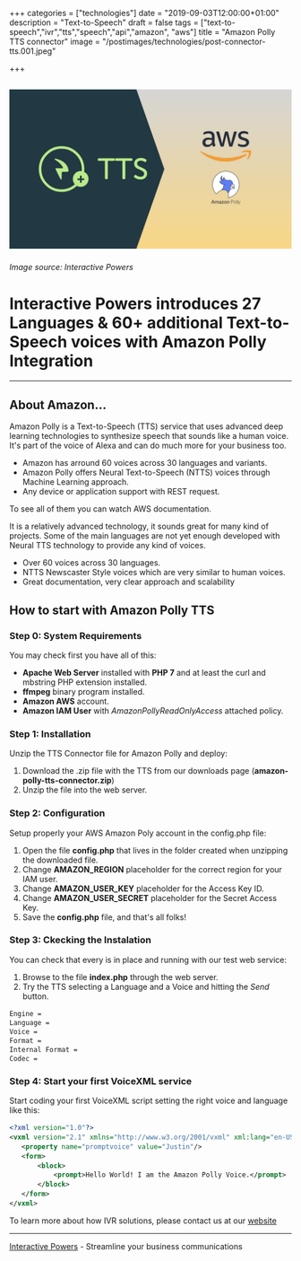 +++
categories = ["technologies"]
date = "2019-09-03T12:00:00+01:00"
description = "Text-to-Speech"
draft = false
tags = ["text-to-speech","ivr","tts","speech","api","amazon", "aws"]
title = "Amazon Polly TTS connector"
image = "/postimages/technologies/post-connector-tts.001.jpeg"

+++

![Amazon Polly TTS](/postimages/technologies/post-connector-tts.001.jpeg)
---------
###### Image source: Interactive Powers

#	Interactive Powers introduces 27 Languages & 60+ additional Text-to-Speech voices with Amazon Polly Integration
---

##	About Amazon...

Amazon Polly is a Text-to-Speech (TTS) service that uses advanced deep learning technologies to synthesize speech that sounds like a human voice. It's part of the voice of Alexa and can do much more for your business too.

* Amazon has arround 60 voices across 30 languages and variants.
* Amazon Polly offers Neural Text-to-Speech (NTTS) voices through Machine Learning approach.
* Any device or application support with REST request.

To see all of them you can watch AWS documentation.

It is a relatively advanced technology, it sounds great for many kind of projects. Some of the main languages are not yet enough developed with Neural TTS technology to provide any kind of voices.

* Over 60 voices across 30 languages.
* NTTS Newscaster Style voices which are very similar to human voices.
* Great documentation, very clear approach and scalability

## How to start with Amazon Polly TTS

###	Step 0: System Requirements

You may check first you have all of this:

* **Apache Web Server** installed with **PHP 7** and at least the curl and mbstring PHP extension installed.
* **ffmpeg** binary program installed.
* **Amazon AWS** account.
* **Amazon IAM User** with *AmazonPollyReadOnlyAccess* attached policy. 

###	Step 1: Installation

Unzip the TTS Connector file for Amazon Polly and deploy:

1. Download the .zip file with the TTS from our downloads page (**amazon-polly-tts-connector.zip**)
2. Unzip the file into the web server.

###	Step 2: Configuration

Setup properly your AWS Amazon Poly account in the config.php file:

1. Open the file **config.php** that lives in the folder created when unzipping the downloaded file.
2. Change  **AMAZON_REGION** placeholder for the correct region for your IAM user.
3. Change  **AMAZON_USER_KEY** placeholder for the Access Key ID.
4. Change  **AMAZON_USER_SECRET** placeholder for the Secret Access Key.
5. Save the **config.php**  file, and that's all folks!

###	Step 3: Ckecking the Instalation

You can check that every is in place and running with our test web service:

1. Browse to the file **index.php** through the web server.
2. Try the TTS selecting a Language and a Voice and hitting the *Send* button.

~~~text
Engine =
Language = 
Voice =
Format =
Internal Format =
Codec =
~~~

###	Step 4: Start your first VoiceXML service

Start coding your first VoiceXML script setting the right voice and language like this:

~~~xml
<?xml version="1.0"?>
<vxml version="2.1" xmlns="http://www.w3.org/2001/vxml" xml:lang="en-US">
   <property name="promptvoice" value="Justin"/>
   <form>
       <block>
           <prompt>Hello World! I am the Amazon Polly Voice.</prompt>
       </block>
   </form>
</vxml>
~~~

To learn more about how IVR solutions, please contact us at our [website](https://www.ivrpowers.com/)

---
[Interactive Powers](http://www.ivrpowers.com/) - Streamline your business communications


